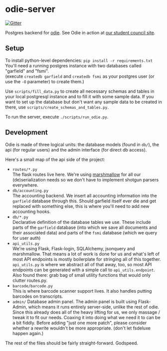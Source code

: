 # odie-server #

[![Gitter](https://badges.gitter.im/gitterHQ/gitter.png)](https://gitter.im/fsmi/odie?utm_source=badge&utm_medium=badge&utm_campaign=pr-badge&utm_content=badge)

Postgres backend for [odie](https://github.com/fsmi/odie-client). See Odie in action at [our student council site](https://fsmi.uni-karlsruhe.de/odie).

## Setup ##

To install python-level dependencies: `pip install -r requirements.txt`  
You'll need a running postgres instance with two databases called "garfield" and "fsmi".  
(execute `createdb garfield` and `createdb fsmi` as your postgres user (or use the `-O` parameter) to create them.)

Use `scripts/fill_data.py` to create all necessary schemas and tables in your local postgresql instance and to fill it with some sample data.
If you want to set up the database but don't want any sample data to be created in there, use `scripts/create_schemas_and_tables.py`.

To run the server, execute `./scripts/run_odie.py`.

## Development ##

Odie is made of three logical units: the database models (found in `db/`), the api (for regular users) and the admin interface (for direct db access).

Here's a small map of the api side of the project:
* `routes/*.py`  
  The flask routes live here. We're using [marshmallow](http://marshmallow.readthedocs.org) for all our (de)serialization needs so we don't have to implement shotgun parsers everywhere.
* `db/accounting.py`  
  The accounting backend. We insert all accounting information into the `garfield` database through this. Should garfield itself ever die and get replaced with something else, this is where you'll need to add new accounting hooks.
* `db/*.py`  
  Declarative definition of the database tables we use. These include parts of the `garfield` database (into which we save all documents and their associated data) and parts of the `fsmi` database (which we query for user auth)
* `api_utils.py`  
  We're using Flask, Flask-login, SQLAlchemy, jsonquery and marshmallow. That means a lot of work is done for us and what's left of most API endpoints is mostly boilerplate for stringing all of this together. `api_utils.py` is where we abstract all of that away, too, so most API endpoints can be generated with a simple call to `api_utils.endpoint`. Also found there: grab bag of small utility functions that would only clutter routes.py.
* `barcode/barcode.py`  
  This is where barcode scanner support lives. It also handles putting barcodes on transcripts.
* `admin/`
  Database admin panel. The admin panel is built using Flask-Admin, which means it runs entirely server-side, unlike the rest of odie. Since this already does all of the heavy lifting for us, we only massage / tweak it to fit our needs. Coaxing it into doing what we need it to can be a bit fiddly. Before adding "just one more patch", please consider whether a rewrite wouldn't be more appropriate. (don't let fsdeluxe happen again.)

The rest of the files should be fairly straight-forward. Godspeed.

